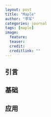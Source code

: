 ```yaml
---
layout: post
title: "Maple"
author: "李军"
categories: journal
tags: [maple]
image:
  feature: 
  teaser: 
  credit: 
  creditlink: ""
---
```


## 引言

## 基础

## 应用